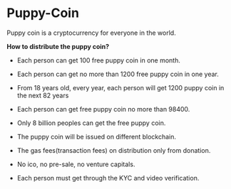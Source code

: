 # Puppy-Coin
Puppy coin is a cryptocurrency for everyone in the world.

**How to distribute the puppy coin?**

* Each person can get 100 free puppy coin in one month.

* Each person can get no more than 1200 free puppy coin in one year.

* From 18 years old, every year, each person will get 1200 puppy coin in the next 82 years 

* Each person can get free puppy coin no more than 98400.

* Only 8 billion peoples can get the free puppy coin.

* The puppy coin will be issued on different blockchain.

* The gas fees(transaction fees) on distribution only from donation.

* No ico, no pre-sale, no venture capitals.

* Each person must get through the KYC and video verification.
